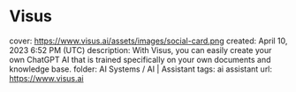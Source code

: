 # Visus

cover: https://www.visus.ai/assets/images/social-card.png
created: April 10, 2023 6:52 PM (UTC)
description: With Visus, you can easily create your own ChatGPT AI that is trained specifically on your own documents and knowledge base.
folder: AI Systems / AI | Assistant
tags: ai assistant
url: https://www.visus.ai